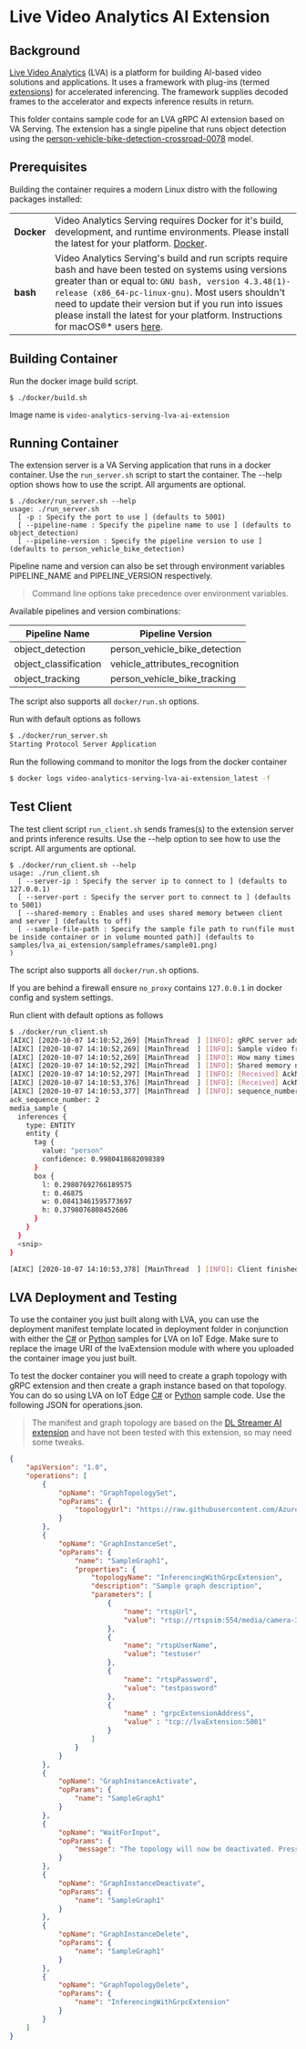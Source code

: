 # Live Video Analytics AI Extension
## Background
[Live Video Analytics](https://azure.microsoft.com/en-us/services/media-services/live-video-analytics/) (LVA) is a
platform for building AI-based video solutions and applications. It uses a framework with plug-ins (termed [extensions](https://docs.microsoft.com/en-us/azure/media-services/live-video-analytics-edge/media-graph-extension-concept)) for accelerated inferencing. The framework supplies decoded frames to the accelerator and expects inference results in return.

This folder contains sample code for an LVA gRPC AI extension based on VA Serving. The extension has a single pipeline that runs object detection using the [person-vehicle-bike-detection-crossroad-0078](https://github.com/openvinotoolkit/open_model_zoo/tree/master/models/intel/person-vehicle-bike-detection-crossroad-0078) model.

## Prerequisites
Building the container requires a modern Linux distro with the following packages installed:

| |                  |
|---------------------------------------------|------------------|
| **Docker** | Video Analytics Serving requires Docker for it's build, development, and runtime environments. Please install the latest for your platform. [Docker](https://docs.docker.com/install). |
| **bash** | Video Analytics Serving's build and run scripts require bash and have been tested on systems using versions greater than or equal to: `GNU bash, version 4.3.48(1)-release (x86_64-pc-linux-gnu)`. Most users shouldn't need to update their version but if you run into issues please install the latest for your platform. Instructions for macOS&reg;* users [here](docs/installing_bash_macos.md). |

## Building Container
Run the docker image build script.
```
$ ./docker/build.sh
```
Image name is `video-analytics-serving-lva-ai-extension`

## Running Container
The extension server is a VA Serving application that runs in a docker container.
Use the `run_server.sh` script to start the container. The --help option shows how to use the script. All arguments are optional.
```
$ ./docker/run_server.sh --help
usage: ./run_server.sh
  [ -p : Specify the port to use ] (defaults to 5001)
  [ --pipeline-name : Specify the pipeline name to use ] (defaults to object_detection)
  [ --pipeline-version : Specify the pipeline version to use ] (defaults to person_vehicle_bike_detection)
```
Pipeline name and version can also be set through environment variables PIPELINE_NAME and PIPELINE_VERSION respectively.
> Command line options take precedence over environment variables.

Available pipelines and version combinations:

| Pipeline Name  | Pipeline Version |
| ------------- | ------------- |
| object_detection | person_vehicle_bike_detection  |
| object_classification  | vehicle_attributes_recognition  |
| object_tracking  | person_vehicle_bike_tracking  |

The script also supports all `docker/run.sh` options.

Run with default options as follows
```bash
$ ./docker/run_server.sh
Starting Protocol Server Application
```

Run the following command to monitor the logs from the docker container
```bash
$ docker logs video-analytics-serving-lva-ai-extension_latest -f
```

## Test Client
The test client script `run_client.sh` sends frames(s) to the extension server and prints inference results.
Use the --help option to see how to use the script. All arguments are optional.

```
$ ./docker/run_client.sh --help
usage: ./run_client.sh
  [ --server-ip : Specify the server ip to connect to ] (defaults to 127.0.0.1)
  [ --server-port : Specify the server port to connect to ] (defaults to 5001)
  [ --shared-memory : Enables and uses shared memory between client and server ] (defaults to off)
  [ --sample-file-path : Specify the sample file path to run(file must be inside container or in volume mounted path)] (defaults to samples/lva_ai_extension/sampleframes/sample01.png)
)
```
The script also supports all `docker/run.sh` options.

If you are behind a firewall ensure `no_proxy` contains `127.0.0.1` in docker config and system settings.

Run client with default options as follows
```bash
$ ./docker/run_client.sh
[AIXC] [2020-10-07 14:10:52,269] [MainThread  ] [INFO]: gRPC server address: 127.0.0.1:5001
[AIXC] [2020-10-07 14:10:52,269] [MainThread  ] [INFO]: Sample video frame address: sampleframes/sample01.png
[AIXC] [2020-10-07 14:10:52,269] [MainThread  ] [INFO]: How many times to send sample frame to aix server: 1
[AIXC] [2020-10-07 14:10:52,292] [MainThread  ] [INFO]: Shared memory name: /dev/shm/a5y7aa49
[AIXC] [2020-10-07 14:10:52,297] [MainThread  ] [INFO]: [Received] AckNum: 1
[AIXC] [2020-10-07 14:10:53,376] [MainThread  ] [INFO]: [Received] AckNum: 2
[AIXC] [2020-10-07 14:10:53,377] [MainThread  ] [INFO]: sequence_number: 2
ack_sequence_number: 2
media_sample {
  inferences {
    type: ENTITY
    entity {
      tag {
        value: "person"
        confidence: 0.9980418682098389
      }
      box {
        l: 0.29807692766189575
        t: 0.46875
        w: 0.08413461595773697
        h: 0.3798076808452606
      }
    }
  }
  <snip>
}

[AIXC] [2020-10-07 14:10:53,378] [MainThread  ] [INFO]: Client finished execution
```

## LVA Deployment and Testing
To use the container you just built along with LVA, you can use the deployment manifest template located in deployment folder in conjunction with either the [C#](https://github.com/Azure-Samples/live-video-analytics-iot-edge-csharp) or [Python](https://github.com/Azure-Samples/live-video-analytics-iot-edge-python) samples for LVA on IoT Edge. Make sure to replace the image URI of the lvaExtension module with where you uploaded the container image you just built.

To test the docker container you will need to create a graph topology with gRPC extension and then create a graph instance based on that topology. You can do so using LVA on IoT Edge [C#](https://github.com/Azure-Samples/live-video-analytics-iot-edge-csharp) or [Python](https://github.com/Azure-Samples/live-video-analytics-iot-edge-python) sample code. Use the following JSON for operations.json.

> The manifest and graph topology are based on the [DL Streamer AI extension](https://github.com/Azure/live-video-analytics/tree/milan-dev/utilities/video-analysis/dlstreamer) and have not been tested with this extension, so may need some tweaks.


```JSON
{
    "apiVersion": "1.0",
    "operations": [
        {
            "opName": "GraphTopologySet",
            "opParams": {
                "topologyUrl": "https://raw.githubusercontent.com/Azure/live-video-analytics/master/MediaGraph/topologies/grpcExtension/topology.json"
            }
        },
        {
            "opName": "GraphInstanceSet",
            "opParams": {
                "name": "SampleGraph1",
                "properties": {
                    "topologyName": "InferencingWithGrpcExtension",
                    "description": "Sample graph description",
                    "parameters": [
                        {
                            "name": "rtspUrl",
                            "value": "rtsp://rtspsim:554/media/camera-300s.mkv"
                        },
                        {
                            "name": "rtspUserName",
                            "value": "testuser"
                        },
                        {
                            "name": "rtspPassword",
                            "value": "testpassword"
                        },
                        {
                            "name" : "grpcExtensionAddress",
                            "value" : "tcp://lvaExtension:5001"
                        }
                    ]
                }
            }
        },
        {
            "opName": "GraphInstanceActivate",
            "opParams": {
                "name": "SampleGraph1"
            }
        },
        {
            "opName": "WaitForInput",
            "opParams": {
                "message": "The topology will now be deactivated. Press Enter to continue"
            }
        },
        {
            "opName": "GraphInstanceDeactivate",
            "opParams": {
                "name": "SampleGraph1"
            }
        },
        {
            "opName": "GraphInstanceDelete",
            "opParams": {
                "name": "SampleGraph1"
            }
        },
        {
            "opName": "GraphTopologyDelete",
            "opParams": {
                "name": "InferencingWithGrpcExtension"
            }
        }
    ]
}
```

